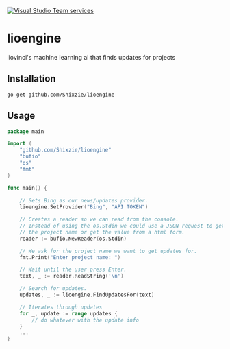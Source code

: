[![Visual Studio Team services](https://img.shields.io/vso/build/larsbrinkhoff/953a34b9-5966-4923-a48a-c41874cfb5f5/1.svg?maxAge=2592000)]()

# lioengine
liovinci's machine learning ai that finds updates for projects

## Installation
```
go get github.com/Shixzie/lioengine
```

## Usage
```go
package main

import (
	"github.com/Shixzie/lioengine"
	"bufio"
	"os"
	"fmt"
)

func main() {
	
	// Sets Bing as our news/updates provider.
	lioengine.SetProvider("Bing", "API TOKEN")

	// Creates a reader so we can read from the console.
	// Instead of using the os.Stdin we could use a JSON request to get
	// the project name or get the value from a html form.
	reader := bufio.NewReader(os.Stdin)

	// We ask for the project name we want to get updates for.
    fmt.Print("Enter project name: ")

    // Wait until the user press Enter.
    text, _ := reader.ReadString('\n')

    // Search for updates.
	updates, _ := lioengine.FindUpdatesFor(text)

	// Iterates through updates
	for _, update := range updates {
		// do whatever with the update info
	}
	...
}
```